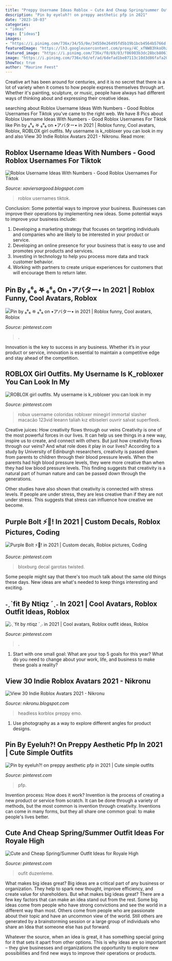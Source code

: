 ```yaml
---
title: "Preppy Username Ideas Roblox ~ Cute And Cheap Spring/summer Outfit Ideas For Royale High"
description: "Pin by eyeluh?! on preppy aesthetic pfp in 2021"
date: "2023-10-03"
categories:
- "ideas"
tags: ["ideas"]
images:
- "https://i.pinimg.com/736x/34/55/0e/34550e26495fd5b19b1bcb4564b5766d.jpg"
featuredImage: "https://lh3.googleusercontent.com/proxy/4C_xfNW83hkoOhzF-wcyGLfL9P6P7Wa-RDxwXfj9PSR4POVaMe1YNA5odi_kCZ8fqL3eVkcwzEhCCN0_N4VExnOpU9HGgRr7VInXwViWuk9-sA=w1200-h630-p-k-no-nu"
featured_image: "https://i.pinimg.com/736x/f0/69/03/f06903b3dc28bcb80614a62381dd86d8.jpg"
image: "https://i.pinimg.com/736x/6d/ef/ad/6defad1be07113c10d3d86fafa2075a3.jpg"
ShowToc: true
author: "Maurine Feest"
---
```



Creative art has been around for centuries, and it is no secret that there is a lot of variety when it comes to how people express themselves through art. Whether it's painting, sculpture, or music, people have always had different ways of thinking about and expressing their creative ideas.

	

		
searching about Roblox Username Ideas With Numbers - Good Roblox Usernames For Tiktok you've came to the right web. We have 8 Pics about Roblox Username Ideas With Numbers - Good Roblox Usernames For Tiktok like Pin by ₆⁶₆ 𖤐 ₆⁶₆ on •アバター• in 2021 | Roblox funny, Cool avatars, Roblox, ROBLOX girl outfits. My username is k_robloxer you can look in my and also View 30 Indie Roblox Avatars 2021 - Nikronu. Read more:
		
    
## Roblox Username Ideas With Numbers - Good Roblox Usernames For Tiktok

<img loading=lazy src="https://lh3.googleusercontent.com/proxy/4C_xfNW83hkoOhzF-wcyGLfL9P6P7Wa-RDxwXfj9PSR4POVaMe1YNA5odi_kCZ8fqL3eVkcwzEhCCN0_N4VExnOpU9HGgRr7VInXwViWuk9-sA=w1200-h630-p-k-no-nu" onerror="this.onerror=null;this.src='https://tse3.mm.bing.net/th?id=OIP.5J2PlGxP_vH75AbsUZoX3AHaD4&amp;pid=15.1';" alt="Roblox Username Ideas With Numbers - Good Roblox Usernames For Tiktok">

_Source: xaviersargood.blogspot.com_

>roblox usernames tiktok. 

	

Conclusion: Some potential ways to improve your business.
Businesses can improve their operations by implementing new ideas. Some potential ways to improve your business include:
1. Developing a marketing strategy that focuses on targeting individuals and companies who are likely to be interested in your product or service.
2. Developing an online presence for your business that is easy to use and promotes your products and services.
3. Investing in technology to help you process more data and track customer behavior.
4. Working with partners to create unique experiences for customers that will encourage them to return later.

    
## Pin By ₆⁶₆ 𖤐 ₆⁶₆ On •アバター• In 2021 | Roblox Funny, Cool Avatars, Roblox

<img loading=lazy src="https://i.pinimg.com/736x/d5/3c/b8/d53cb8276c51e8b5eb31e0b47480e135.jpg" onerror="this.onerror=null;this.src='https://tse1.mm.bing.net/th?id=OIP.wEW-RjCzX8N6VmaIvSJ1EAAAAA&amp;pid=15.1';" alt="Pin by ₆⁶₆ 𖤐 ₆⁶₆ on •アバター• in 2021 | Roblox funny, Cool avatars, Roblox">

_Source: pinterest.com_

>. 

	

Innovation is the key to success in any business. Whether it’s in your product or service, innovation is essential to maintain a competitive edge and stay ahead of the competition.

    
## ROBLOX Girl Outfits. My Username Is K_robloxer You Can Look In My

<img loading=lazy src="https://i.pinimg.com/736x/34/55/0e/34550e26495fd5b19b1bcb4564b5766d.jpg" onerror="this.onerror=null;this.src='https://tse2.mm.bing.net/th?id=OIP.9ftIxbRNfoMFVwFwwQW2bwHaKB&amp;pid=15.1';" alt="ROBLOX girl outfits. My username is k_robloxer you can look in my">

_Source: pinterest.com_

>robux username coloridas robloxer minegirl immortal slasher macacão 123vid leeann taliah kız elbiseleri ouvrir salvat superfleek. 

	

Creative juices: How creativity flows through our veins
Creativity is one of the most powerful forces in our lives. It can help us see things in a new way, inspire us to create, and connect with others. But just how creativity flows through our veins? And what role does it play in our lives?
According to a study by University of Edinburgh researchers, creativity is passed down from parents to children through their blood pressure levels. When the parents had high blood pressure levels, they were more creative than when they had low blood pressure levels. This finding suggests that creativity is a natural part of human nature and can be passed down through the generations.

Other studies have also shown that creativity is connected with stress levels. If people are under stress, they are less creative than if they are not under stress. This suggests that stress can influence how creative we become.

    
## Purple Bolt ⚡️💜! In 2021 | Custom Decals, Roblox Pictures, Coding

<img loading=lazy src="https://i.pinimg.com/736x/4e/65/2a/4e652ae3ab1037fe2a440d8edd37df38.jpg" onerror="this.onerror=null;this.src='https://tse2.mm.bing.net/th?id=OIP.g7IMRagDqANeM7x39RU-pgHaOh&amp;pid=15.1';" alt="Purple Bolt ⚡️💜! in 2021 | Custom decals, Roblox pictures, Coding">

_Source: pinterest.com_

>bloxburg decal garotas twisted. 

	

Some people might say that there's too much talk about the same old things these days. New ideas are what's needed to keep things interesting and exciting.

    
## ˗ˏˋfit By Ntiqz ´ˎ˗ In 2021 | Cool Avatars, Roblox Outfit Ideas, Roblox

<img loading=lazy src="https://i.pinimg.com/736x/6d/ef/ad/6defad1be07113c10d3d86fafa2075a3.jpg" onerror="this.onerror=null;this.src='https://tse4.mm.bing.net/th?id=OIP.VrY0ZrZOEXvHZuVb9caNQAHaJv&amp;pid=15.1';" alt="˗ˏˋfit by ntiqz ´ˎ˗ in 2021 | Cool avatars, Roblox outfit ideas, Roblox">

_Source: pinterest.com_

>. 

	

1. Start with one small goal: What are your top 5 goals for this year? What do you need to change about your work, life, and business to make these goals a reality? 

    
## View 30 Indie Roblox Avatars 2021 - Nikronu

<img loading=lazy src="https://lh5.googleusercontent.com/proxy/BpN9zTI5MfV-rfPdz4vC0DNX6L0BBb0hR5xG2s6toX17sLIjKJDS4_iz3EO6W-Qtxph109E9g-zwr0BqbO5Nir3rVX5qRPklGJDbs0KNo37bKcc1zpOKjO3wAmvgC4Mfo6ZCsASCG1vo7A=w1200-h630-p-k-no-nu" onerror="this.onerror=null;this.src='https://tse2.mm.bing.net/th?id=OIP.MkDTtYsdszrJjcQB3cB6MAAAAA&amp;pid=15.1';" alt="View 30 Indie Roblox Avatars 2021 - Nikronu">

_Source: nikronu.blogspot.com_

>headless korblox preppy emo. 

	

1. Use photography as a way to explore different angles for product designs.

    
## Pin By Eyeluh?! On Preppy Aesthetic Pfp In 2021 | Cute Simple Outfits

<img loading=lazy src="https://i.pinimg.com/736x/f0/69/03/f06903b3dc28bcb80614a62381dd86d8.jpg" onerror="this.onerror=null;this.src='https://tse1.mm.bing.net/th?id=OIP.4oEGJSaFTnWL3XHFW6B4vQHaHa&amp;pid=15.1';" alt="Pin by eyeluh?! on preppy aesthetic pfp in 2021 | Cute simple outfits">

_Source: pinterest.com_

>pfp. 

	

Invention process: How does it work?
Invention is the process of creating a new product or service from scratch. It can be done through a variety of methods, but the most common is invention through creativity. Inventions can come in many forms, but they all share one common goal: to make people's lives better.

    
## Cute And Cheap Spring/Summer Outfit Ideas For Royale High

<img loading=lazy src="https://i.pinimg.com/736x/7d/74/ce/7d74cef6cf1cc5234211fac5d23bcca9.jpg" onerror="this.onerror=null;this.src='https://tse2.mm.bing.net/th?id=OIP.T2F2hF1SQuwLSf3JvmxF4wHaJ3&amp;pid=15.1';" alt="Cute and Cheap Spring/Summer Outfit Ideas for Royale High">

_Source: pinterest.com_

>oufit duzenleme. 

	

What makes big ideas great?
Big ideas are a critical part of any business or organization. They help to spark new thought, improve efficiency, and create value for shareholders. But what makes big ideas great? There are a few key factors that can make an idea stand out from the rest.
Some big ideas come from people who have strong convictions and see the world in a different way than most. Others come from people who are passionate about their topic and have an uncommon view of the world. Still others are generated by a brainstorming session or a large group of individuals who share an Idea that someone else has put forward.

Whatever the source, when an idea is great, it has something special going for it that sets it apart from other options. This is why ideas are so important – they give businesses and organizations the opportunity to explore new possibilities and find new ways to improve their operations or products.


